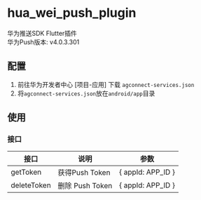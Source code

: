 # hua_wei_push_plugin

华为推送SDK Flutter插件  
华为Push版本: v4.0.3.301

## 配置
1. 前往华为开发者中心 \[项目-应用\] 下载 `agconnect-services.json`  
2. 将`agconnect-services.json`放在`android/app`目录  

## 使用
### 接口
|  接口   | 说明  | 参数  | 
|  ----  | ----  | ----  |
| getToken  | 获得Push Token | { appId: APP_ID }
| deleteToken  | 删除 Push Token | { appId: APP_ID }